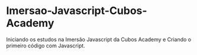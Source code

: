 # Imersao-Javascript-Cubos-Academy 

Iniciando os estudos na Imersão Javascript da Cubos Academy e Criando o primeiro código com Javascript.
